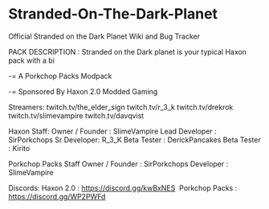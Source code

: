 # Stranded-On-The-Dark-Planet
Official Stranded on the Dark Planet Wiki and Bug Tracker

PACK DESCRIPTION : Stranded on the Dark planet is your typical Haxon pack with a bi







-= A Porkchop Packs Modpack

-= Sponsored By Haxon 2.0 Modded Gaming


Streamers:
twitch.tv/the_elder_sign
twitch.tv/r_3_k
twitch.tv/drekrok
twitch.tv/slimevampire
twitch.tv/davqvist

Haxon Staff:
Owner / Founder : SlimeVampire
Lead Developer : SirPorkchops
Sr Developer: R_3_K
Beta Tester : DerickPancakes
Beta Tester : Kirito

Porkchop Packs Staff
Owner / Founder : SirPorkchops
Developer : SlimeVampire

Discords:
Haxon 2.0 : https://discord.gg/kwBxNES&nbsp;
Porkchop Packs : https://discord.gg/WP2PWFd
